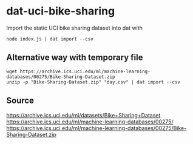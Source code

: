 # dat-uci-bike-sharing

Import the static UCI bike sharing dataset into dat with

```
node index.js | dat import --csv
```
## Alternative way with temporary file

```
wget https://archive.ics.uci.edu/ml/machine-learning-databases/00275/Bike-Sharing-Dataset.zip
unzip -p "Bike-Sharing-Dataset.zip" "day.csv" | dat import --csv
```


## Source
https://archive.ics.uci.edu/ml/datasets/Bike+Sharing+Dataset
https://archive.ics.uci.edu/ml/machine-learning-databases/00275/
https://archive.ics.uci.edu/ml/machine-learning-databases/00275/Bike-Sharing-Dataset.zip